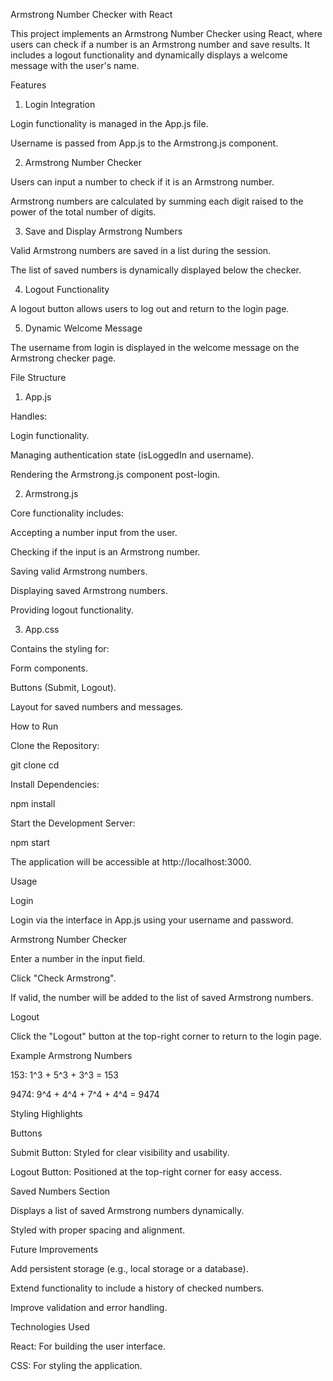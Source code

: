 Armstrong Number Checker with React

This project implements an Armstrong Number Checker using React, where users can check if a number is an Armstrong number and save results. It includes a logout functionality and dynamically displays a welcome message with the user's name.

Features

1. Login Integration

Login functionality is managed in the App.js file.

Username is passed from App.js to the Armstrong.js component.

2. Armstrong Number Checker

Users can input a number to check if it is an Armstrong number.

Armstrong numbers are calculated by summing each digit raised to the power of the total number of digits.

3. Save and Display Armstrong Numbers

Valid Armstrong numbers are saved in a list during the session.

The list of saved numbers is dynamically displayed below the checker.

4. Logout Functionality

A logout button allows users to log out and return to the login page.

5. Dynamic Welcome Message

The username from login is displayed in the welcome message on the Armstrong checker page.

File Structure

1. App.js

Handles:

Login functionality.

Managing authentication state (isLoggedIn and username).

Rendering the Armstrong.js component post-login.

2. Armstrong.js

Core functionality includes:

Accepting a number input from the user.

Checking if the input is an Armstrong number.

Saving valid Armstrong numbers.

Displaying saved Armstrong numbers.

Providing logout functionality.

3. App.css

Contains the styling for:

Form components.

Buttons (Submit, Logout).

Layout for saved numbers and messages.

How to Run

Clone the Repository:

git clone <repository-url>
cd <repository-folder>

Install Dependencies:

npm install

Start the Development Server:

npm start

The application will be accessible at http://localhost:3000.

Usage

Login

Login via the interface in App.js using your username and password.

Armstrong Number Checker

Enter a number in the input field.

Click "Check Armstrong".

If valid, the number will be added to the list of saved Armstrong numbers.

Logout

Click the "Logout" button at the top-right corner to return to the login page.

Example Armstrong Numbers

153: 1^3 + 5^3 + 3^3 = 153

9474: 9^4 + 4^4 + 7^4 + 4^4 = 9474

Styling Highlights

Buttons

Submit Button: Styled for clear visibility and usability.

Logout Button: Positioned at the top-right corner for easy access.

Saved Numbers Section

Displays a list of saved Armstrong numbers dynamically.

Styled with proper spacing and alignment.

Future Improvements

Add persistent storage (e.g., local storage or a database).

Extend functionality to include a history of checked numbers.

Improve validation and error handling.

Technologies Used

React: For building the user interface.

CSS: For styling the application.

